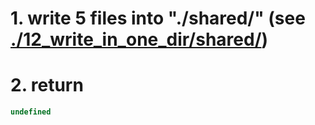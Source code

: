 # 1. write 5 files into "./shared/" (see [./12_write_in_one_dir/shared/](outDirectoryUrlDisplayed))

# 2. return

```js
undefined
```